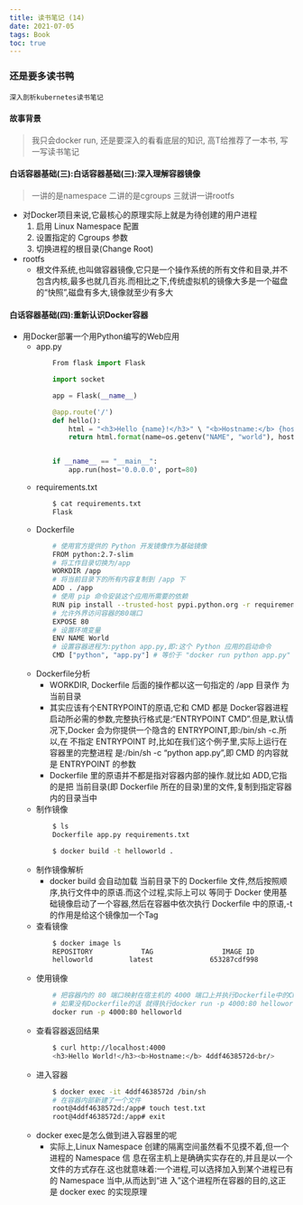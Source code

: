 ```yaml
---
title: 读书笔记 (14)
date: 2021-07-05
tags: Book
toc: true
---
```


### 还是要多读书鸭
    深入剖析kubernetes读书笔记

<!-- more -->

#### 故事背景
> 我只会docker run, 还是要深入的看看底层的知识, 高T给推荐了一本书, 写一写读书笔记

#### 白话容器基础(三):白话容器基础(三):深入理解容器镜像
> 一讲的是namespace 二讲的是cgroups 三就讲一讲rootfs
- 对Docker项目来说,它最核心的原理实际上就是为待创建的用户进程
    1. 启用 Linux Namespace 配置
    2. 设置指定的 Cgroups 参数
    3. 切换进程的根目录(Change Root)
- rootfs
    * 根文件系统,也叫做容器镜像,它只是一个操作系统的所有文件和目录,并不包含内核,最多也就几百兆.而相比之下,传统虚拟机的镜像大多是一个磁盘的“快照”,磁盘有多大,镜像就至少有多大

#### 白话容器基础(四):重新认识Docker容器
- 用Docker部署一个用Python编写的Web应用
    * app.py
        ```python
            From flask import Flask

            import socket

            app = Flask(__name__)

            @app.route('/') 
            def hello():
                html = "<h3>Hello {name}!</h3>" \ "<b>Hostname:</b> {hostname}<br/>"
                return html.format(name=os.getenv("NAME", "world"), hostname=socket.gethostname())


            if __name__ == "__main__":
                app.run(host='0.0.0.0', port=80)
        ```
    * requirements.txt
        ```bash
            $ cat requirements.txt
            Flask
        ```
    * Dockerfile
        ```bash
            # 使用官方提供的 Python 开发镜像作为基础镜像
            FROM python:2.7-slim
            # 将工作目录切换为/app
            WORKDIR /app
            # 将当前目录下的所有内容复制到 /app 下
            ADD . /app
            # 使用 pip 命令安装这个应用所需要的依赖
            RUN pip install --trusted-host pypi.python.org -r requirements.txt
            # 允许外界访问容器的80端口
            EXPOSE 80
            # 设置环境变量
            ENV NAME World
            # 设置容器进程为:python app.py,即:这个 Python 应用的启动命令
            CMD ["python", "app.py"] # 等价于 "docker run python app.py"
        ```
    * Dockerfile分析
        * WORKDIR, Dockerfile 后面的操作都以这一句指定的 /app 目录作 为当前目录
        * 其实应该有个ENTRYPOINT的原语,它和 CMD 都是 Docker容器进程启动所必需的参数,完整执行格式是:“ENTRYPOINT CMD”.但是,默认情况下,Docker 会为你提供一个隐含的 ENTRYPOINT,即:/bin/sh -c.所以,在 不指定 ENTRYPOINT 时,比如在我们这个例子里,实际上运行在容器里的完整进程 是:/bin/sh -c “python app.py”,即 CMD 的内容就是 ENTRYPOINT 的参数
        * Dockerfile 里的原语并不都是指对容器内部的操作.就比如 ADD,它指的是把 当前目录(即 Dockerfile 所在的目录)里的文件,复制到指定容器内的目录当中
    * 制作镜像
        ```bash
            $ ls
            Dockerfile app.py requirements.txt

            $ docker build -t helloworld .
        ```
    * 制作镜像解析
        * docker build 会自动加载 当前目录下的 Dockerfile 文件,然后按照顺序,执行文件中的原语.而这个过程,实际上可以 等同于 Docker 使用基础镜像启动了一个容器,然后在容器中依次执行 Dockerfile 中的原语,-t 的作用是给这个镜像加一个Tag
    * 查看镜像
        ```bash
            $ docker image ls
            REPOSITORY            TAG                 IMAGE ID
            helloworld         latest              653287cdf998
        ```
    * 使用镜像
        ```bash
            # 把容器内的 80 端口映射在宿主机的 4000 端口上并执行Dockerfile中的CMD
            # 如果没有Dockerfile的话 就得执行docker run -p 4000:80 helloworld python app.py
            docker run -p 4000:80 helloworld
        ```
    * 查看容器返回结果
        ```bash
            $ curl http://localhost:4000
            <h3>Hello World!</h3><b>Hostname:</b> 4ddf4638572d<br/>
        ```
    * 进入容器
        ```bash
            $ docker exec -it 4ddf4638572d /bin/sh 
            # 在容器内部新建了一个文件 
            root@4ddf4638572d:/app# touch test.txt 
            root@4ddf4638572d:/app# exit
        ```
    * docker exec是怎么做到进入容器里的呢
        * 实际上,Linux Namespace 创建的隔离空间虽然看不见摸不着,但一个进程的 Namespace 信 息在宿主机上是确确实实存在的,并且是以一个文件的方式存在.这也就意味着:一个进程,可以选择加入到某个进程已有的 Namespace 当中,从而达到“进 入”这个进程所在容器的目的,这正是 docker exec 的实现原理



